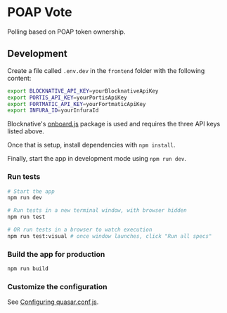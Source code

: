 # POAP Vote

Polling based on POAP token ownership.

## Development

Create a file called `.env.dev` in the `frontend` folder with the following content:

```bash
export BLOCKNATIVE_API_KEY=yourBlocknativeApiKey
export PORTIS_API_KEY=yourPortisApiKey
export FORTMATIC_API_KEY=yourFortmaticApiKey
export INFURA_ID=yourInfuraId
```

Blocknative's [onboard.js](https://www.blocknative.com/onboard) package is
used and requires the three API keys listed above.

Once that is setup, install dependencies with `npm install`.

Finally, start the app in development mode using `npm run dev`.

### Run tests

```bash
# Start the app
npm run dev

# Run tests in a new terminal window, with browser hidden
npm run test

# OR run tests in a browser to watch execution
npm run test:visual # once window launches, click "Run all specs"
```

### Build the app for production

```bash
npm run build
```

### Customize the configuration

See [Configuring quasar.conf.js](https://quasar.dev/quasar-cli/quasar-conf-js).
